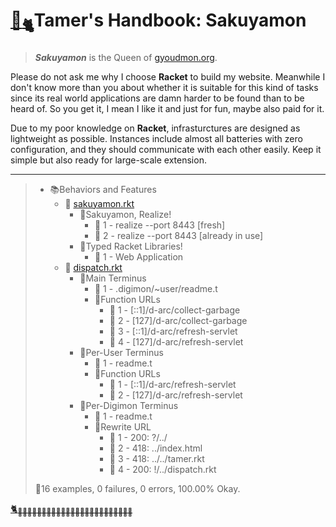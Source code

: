 # [🏡<sub>🐈</sub>](http://gyoudmon.org/~wargrey/.sakuyamon)Tamer's Handbook: Sakuyamon

> _**Sakuyamon**_ is the Queen of [gyoudmon.org](http://gyoudmon.org).

Please do not ask me why I choose **Racket** to build my website.
Meanwhile I don't know more than you about whether it is suitable for
this kind of tasks since its real world applications are damn harder to
be found than to be heard of. So you get it, I mean I like it and just
for fun, maybe also paid for it.

Due to my poor knowledge on **Racket**, infrasturctures are designed as
lightweight as possible. Instances include almost all batteries with
zero configuration, and they should communicate with each other easily.
Keep it simple but also ready for large-scale extension.

---

> + 📚Behaviors and Features
>     + 📖
[sakuyamon.rkt](http://gyoudmon.org/~wargrey/.sakuyamon/sakuyamon.rkt)
>       + 📑Sakuyamon, Realize!
>         - 💚 1 - realize --port 8443 [fresh]
>         - 💚 2 - realize --port 8443 [already in use]
>       + 📑Typed Racket Libraries!
>         - 💚 1 - Web Application
>     + 📖
[dispatch.rkt](http://gyoudmon.org/~wargrey/.sakuyamon/dispatch.rkt)
>       + 📑Main Terminus
>         - 💚 1 - .digimon/~user/readme.t
>         + 📑Function URLs
>           - 💚 1 - [::1]/d-arc/collect-garbage
>           - 💚 2 - [127]/d-arc/collect-garbage
>           - 💚 3 - [::1]/d-arc/refresh-servlet
>           - 💚 4 - [127]/d-arc/refresh-servlet
>       + 📑Per-User Terminus
>         - 💚 1 - readme.t
>         + 📑Function URLs
>           - 💚 1 - [::1]/d-arc/refresh-servlet
>           - 💚 2 - [127]/d-arc/refresh-servlet
>       + 📑Per-Digimon Terminus
>         - 💚 1 - readme.t
>         + 📑Rewrite URL
>           - 💚 1 - 200: ?/../
>           - 💚 2 - 418: ../index.html
>           - 💚 3 - 418: ../../tamer.rkt
>           - 💚 4 - 200: !/../dispatch.rkt
>
> 📌16 examples, 0 failures, 0 errors, 100.00% Okay.
>
>
[🐈<sub>🐾🐾🐾🐾🐾🐾🐾🐾🐾🐾🐾🐾🐾🐾🐾🐾🐾🐾🐾🐾🐾🐾🐾🐾</sub>](http://gyoudmon.org/~wargrey/.sakuyamon)
